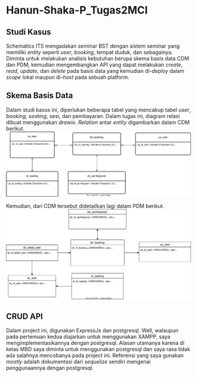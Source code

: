 # Hanun-Shaka-P_Tugas2MCI

## Studi Kasus
Schematics ITS mengadakan seminar BST dengan sistem seminar yang memiliki _entity_ seperti _user_, _booking_, tempat duduk, dan sebagainya. Diminta untuk melakukan analisis kebutuhan berupa skema basis data CDM dan PDM, kemudian mengembangkan API yang dapat melakukan _create_, _read_, _update_, dan _delete_ pada basis data yang kemudian di-_deploy_ dalam _scope_ lokal maupun di-_host_ pada sebuah platform.

## Skema Basis Data
Dalam studi kasus ini, diperlukan beberapa tabel yang mencakup tabel _user_, _booking_, _seating_, sesi, dan pembayaran. Dalam tugas ini, diagram relasi dibuat menggunakan _drawio_. _Relation_ antar _entity_ digambarkan dalam CDM berikut. <br/>
![CDM](./img/SeminarSystem_CDM.drawio.svg)

Kemudian, dari CDM tersebut didetailkan lagi dalam PDM berikut. <br/>
![PDM](./img/SeminarSystem_PDM.drawio.svg)

## CRUD API
Dalam project ini, digunakan ExpressJs dan postgresql. Well, walaupun pada pertemuan kedua diajarkan untuk menggunakan XAMPP, saya mengimplementasikannya dengan postgresql. Alasan utamanya karena di kelas MBD saya diminta untuk menggunakan postgresql dan saya rasa tidak ada salahnya mencobanya pada project ini. Referensi yang saya gunakan _mostly_ adalah dokumentasi dari _sequelize_ sendiri mengenai penggunaannya dengan postgresql.